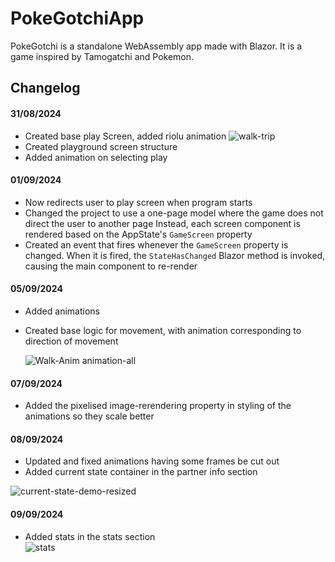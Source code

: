 # PokeGotchiApp
PokeGotchi is a standalone WebAssembly app made with Blazor. It is a game inspired by Tamogatchi and Pokemon.

## Changelog
#### **31/08/2024**
- Created base play Screen, added riolu animation 
        ![walk-trip](https://github.com/user-attachments/assets/7f4a7c3a-4c51-4491-89da-92e54a943821)
- Created playground screen structure
- Added animation on selecting play

#### **01/09/2024**
- Now redirects user to play screen when program starts
- Changed the project to use a one-page model where the game does not direct the user to another page
Instead, each screen component is rendered based on the AppState's `GameScreen` property
- Created an event that fires whenever the `GameScreen` property is changed. When it is fired, the `StateHasChanged` Blazor method is invoked, causing the main component to re-render

#### **05/09/2024**
- Added animations
- Created base logic for movement, with animation corresponding to direction of movement

     ![Walk-Anim animation-all](https://github.com/user-attachments/assets/b9555913-34a3-48ff-9d69-b20a0941952f)

#### **07/09/2024**
- Added the pixelised image-rerendering property in styling of the animations so they scale better

#### **08/09/2024**
- Updated and fixed animations having some frames be cut out
- Added current state container in the partner info section


![current-state-demo-resized](https://github.com/user-attachments/assets/956ccc9f-d3b6-4746-9fec-51297e0e9487)


#### **09/09/2024**
-  Added stats in the stats section                   
![stats](https://github.com/user-attachments/assets/2be7bc66-ab1d-4b34-ba9a-70094c6e774a)
